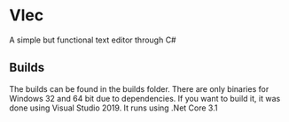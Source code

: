 # Vlec
 A simple but functional text editor through C#
## Builds
The builds can be found in the builds folder. There are only binaries for Windows 32 and 64 bit due to dependencies.
If you want to build it, it was done using Visual Studio 2019.
It runs using .Net Core 3.1
